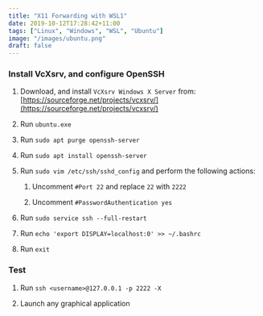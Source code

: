 ```yaml
---
title: "X11 Forwarding with WSL1"
date: 2019-10-12T17:28:42+11:00
tags: ["Linux", "Windows", "WSL", "Ubuntu"]
image: "/images/ubuntu.png"
draft: false
---
```


### Install VcXsrv, and configure OpenSSH

1. Download, and install `VcXsrv Windows X Server` from: [https://sourceforge.net/projects/vcxsrv/](https://sourceforge.net/projects/vcxsrv/)

2. Run `ubuntu.exe`

3. Run `sudo apt purge openssh-server`

4. Run `sudo apt install openssh-server`

5. Run `sudo vim /etc/ssh/sshd_config` and perform the following actions:
    1. Uncomment `#Port 22` and replace `22` with `2222`

    2. Uncomment `#PasswordAuthentication yes`

6. Run `sudo service ssh --full-restart`

7. Run `echo 'export DISPLAY=localhost:0' >> ~/.bashrc`

8. Run `exit`

### Test

1. Run `ssh <username>@127.0.0.1 -p 2222 -X`

2. Launch any graphical application
